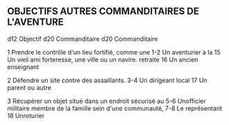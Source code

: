 ## OBJECTIFS AUTRES COMMANDITAIRES DE L'AVENTURE


d12 Objectif d20 Commanditaire d20  Commanditaire

1 Prendre le contrôle d'un lieu fortifié, comme une 1-2 Un aventurier à la 15 Un vieil ami
forteresse, une ville ou un navire. retraite 16 Un ancien enseignant

2 Défendre un site contre des assaillants. 3-4 Un dirigeant local 17 Un parent ou autre

3 Récupérer un objet situé dans un endroit sécurisé au 5-6  Unofficier militaire membre de la famille
sein d'une communauté, 7-8 Le représentant 18  Unroturier